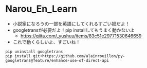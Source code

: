 # Narou_En_Learn

* 小説家になろうの一部を英語にしてくれるすごい奴だよ！
* googletransが必要だよ！pip installしてもうまく動かないよ
  * https://qiita.com/_yushuu/items/83c51e29771530646659
* これで動くらしいよ、すごいね！

```
pip uninstall googletrans
pip install git+https://github.com/alainrouillon/py-googletrans@feature/enhance-use-of-direct-api
```
